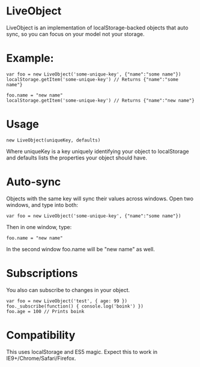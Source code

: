 LiveObject
==========

LiveObject is an implementation of localStorage-backed objects that auto sync, so you can focus on your model not your storage.

Example:
========

    var foo = new LiveObject('some-unique-key', {"name":"some name"})   
    localStorage.getItem('some-unique-key') // Returns {"name":"some name"}
  
    foo.name = "new name"
    localStorage.getItem('some-unique-key') // Returns {"name":"new name"}

Usage
=====

    new LiveObject(uniqueKey, defaults)
  
Where uniqueKey is a key uniquely identifying your object to localStorage and defaults lists the properties your object should have.

Auto-sync
=========
  
Objects with the same key will sync their values across windows.  Open two windows, and type into both:

    var foo = new LiveObject('some-unique-key', {"name":"some name"})

Then in one window, type:

    foo.name = "new name"

In the second window foo.name will be "new name" as well.

Subscriptions
=============

You also can subscribe to changes in your object.

    var foo = new LiveObject('test', { age: 99 })
    foo._subscribe(function() { console.log('boink') })
    foo.age = 100 // Prints boink

Compatibility
=============

This uses localStorage and ES5 magic.  Expect this to work in IE9+/Chrome/Safari/Firefox.





